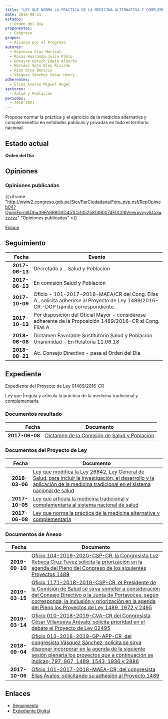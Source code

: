 ```yaml
---
title: "LEY QUE NORMA LA PRÁCTICA DE LA MEDICINA ALTERNATIVA Y COMPLEMENTARIA"
date: 2018-08-21
estados: 
  - Orden del Día
proponentes: 
  - Congreso
grupos: 
  - Alianza por el Progreso
autores: 
  - Espinoza Cruz Marisol
  - Rosas Huaranga Julio Pablo
  - Donayre Gotzch Edwin Alberto
  - Narváez Soto Eloy Ricardo
  - Ríos Ocsa Benicio
  - Vásquez Sánchez César Henry
adherentes: 
  - Elías Ávalos Miguel Ángel
sectores: 
  - Salud y Población
periodos: 
  - 2016-2021
---
```


Propone normar la práctica y el ejercicio de la medicina alternativa y complemenetria en entidades públicas y privadas en todo el territorio nacional.


## Estado actual

**Orden del Día**

## Opiniones

### Opiniones publicadas

{{<iframe "http://www2.congreso.gob.pe/Sicr/ParCiudadana/Foro_pvp.nsf/RepOpiweb04?OpenForm&Db=39FA8B9DAD451C51052581390074E0C0&View=yyyy&Col=zzzzz" "Opiniones publicadas" >}}

[Enlace](http://www2.congreso.gob.pe/Sicr/ParCiudadana/Foro_pvp.nsf/RepOpiweb04?OpenForm&Db=39FA8B9DAD451C51052581390074E0C0&View=yyyy&Col=zzzzz)

## Seguimiento

| Fecha | Evento |
|------:|--------|
| **2017-06-13** | Decretado a... Salud y Población|
| **2017-06-13** | En comisión Salud y Población|
| **2017-10-09** | Oficio - 101-2017-2018-MAEA/CR del Cong. Elías A., solicita adherirse al Proyecto de Ley 1489/2016-CR.-DGP trámite correspondiente.|
| **2017-10-13** | Por disposición del Oficial Mayor - considérese adherente de la Proposición 1489/2016-CR al Cong. Elías A.|
| **2018-06-08** | Dictamen Favorable Sustitutorio Salud y Población Unanimidad - En Relatoría 11.06.18|
| **2018-08-21** | Ac. Consejo Directivo - pasa al Orden del Día|


## Expediente

Expediente del Proyecto de Ley 01489/2016-CR

Ley que |regula y articula la práctica de la medicina tradicional y complementaria


### Documentos resultado

| Fecha | Documento |
|------:|--------|
| **2017-06-08** | [Dictamen de la Comisión de Salud y Población](http://www.leyes.congreso.gob.pe/Documentos/2016_2021/Dictamenes/Proyectos_de_Ley/01489DC21MAY20180608.pdf) |

### Documentos del Proyecto de Ley

| Fecha | Documento |
|------:|--------|
| **2018-03-06** | [Ley que modifica la Ley 26842, Ley General de Salud, para incluir la investigación, el desarrollo y la aplicación de la medicina tradicional en el sistema nacional de salud](http://www.leyes.congreso.gob.pe/Documentos/2016_2021/Proyectos_de_Ley_y_de_Resoluciones_Legislativas/PL0249520180306.pdf) |
| **2017-10-05** | [Ley que articula la medicina tradicional y complementaria al sistema nacional de salud](http://www.leyes.congreso.gob.pe/Documentos/2016_2021/Proyectos_de_Ley_y_de_Resoluciones_Legislativas/PL0197220171005.pdf) |
| **2017-06-08** | [Ley que norma la práctica de la medicina alternativa y complementaria](http://www.leyes.congreso.gob.pe/Documentos/2016_2021/Proyectos_de_Ley_y_de_Resoluciones_Legislativas/PL0148920170608..pdf) |

### Documentos de Anexo

| Fecha | Documento |
|------:|--------|
| **2019-09-10** | [Oficio 104-2019-2020-CSP-CR, la Congresista Luz Rebeca Cruz Tevez solicita la priorización en la agenda del Pleno del Congreso de los siguientes Proyectos 1489](http://www.leyes.congreso.gob.pe/Documentos/2016_2021/Oficios/Congresistas/OFICIO-104-2019-2020-CSP-CR.pdf) |
| **2019-03-15** | [Oficio 1171-2018-2019-CSP-CR, el Presidente de la Comisión de Salud se sirva someter a consideración del Consejo Directivo o la Junta de Portavoces, según corresponda, la inclusión y priorización en la agenda del Pleno los Proyectos de Ley 1489, 1972 y 2495](http://www.leyes.congreso.gob.pe/Documentos/2016_2021/Oficios/Comisiones_Ordinarias/OFICIO-1171-2018-2019-CSP-CR.pdf) |
| **2019-03-14** | [Oficio 010-2018-2019-CVA-CR del Congresista César Villanueva Arévalo, solicita prioridad en el debate el Proyecto de Ley 02495](http://www.leyes.congreso.gob.pe/Documentos/2016_2021/Oficios/Congresistas/OFICIO-010-2018-2019-CVA-CR.pdf) |
| **2018-09-04** | [Oficio 013-2018-2019-GP-APP-CR, del congresista Vásquez Sánchez, solicita se sirva disponer incorporar en la agenda de la siguiente sesión plenaria los proyectos que a continuación se indican; 797, 967, 1489, 1543, 1936 y 2886](http://www.leyes.congreso.gob.pe/Documentos/2016_2021/Oficios/Grupos_Parlamentarios/OFICIO-013-2018-2019-GP-APP-CR.pdf) |
| **2017-10-06** | [Oficio 101-2017-2018-MAEA-CR, del congresista Elías Ávalos, solicitando su adhesión al Proyecto 1489](http://www.leyes.congreso.gob.pe/Documentos/2016_2021/Adhesiones/Proyectos_de_Ley/OFICIO-101-2017-2018-MAEA-CR.pdf) |

## Enlaces 

- [Seguimiento](http://www2.congreso.gob.pe/Sicr/TraDocEstProc/CLProLey2016.nsf/f7fff46988ca05b1052578e100829cc7/8fd15bb88ee05af205258139006f4298?OpenDocument)
- [Expediente Digital](http://www2.congreso.gob.pehttp://www2.congreso.gob.pe/Sicr/TraDocEstProc/CLProLey2016.nsf/f7fff46988ca05b1052578e100829cc7/8fd15bb88ee05af205258139006f4298?OpenDocument&Click=05257FB7005EB655.eb71d0cf91d8294e05256cdf006b5706/$Body/0.1C6C)
